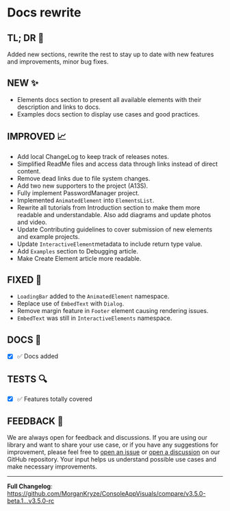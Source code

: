 # Docs rewrite

## TL; DR 🎯

Added new sections, rewrite the rest to stay up to date with new features and improvements, minor bug fixes.

## NEW ✨

- Elements docs section to present all available elements with their description and links to docs.
- Examples docs section to display use cases and good practices.

## IMPROVED 📈

- Add local ChangeLog to keep track of releases notes.
- Simplified ReadMe files and access data through links instead of direct content.
- Remove dead links due to file system changes.
- Add two new supporters to the project (A13S).
- Fully implement PasswordManager project.
- Implemented `AnimatedElement` into `ElementsList`.
- Rewrite all tutorials from Introduction section to make them more readable and understandable. Also add diagrams and update photos and video.
- Update Contributing guidelines to cover submission of new elements and example projects.
- Update `InteractiveElement`metadata to include return type value.
- Add `Examples` section to Debugging article.
- Make Create Element article more readable.

## FIXED 🐛

- `LoadingBar` added to the `AnimatedElement` namespace.
- Replace use of `EmbedText` with `Dialog`.
- Remove margin feature in `Footer` element causing rendering issues.
- `EmbedText` was still in `InteractiveElements` namespace.

## DOCS 📜

- [x] ✅ Docs added

## TESTS 🔍

- [x] ✅ Features totally covered

## FEEDBACK 📃

We are always open for feedback and discussions. If you are using our library and want to share your use case, or if you have any suggestions for improvement, please feel free to [open an issue](https://github.com/MorganKryze/ConsoleAppVisuals/issues) or [open a discussion](https://github.com/MorganKryze/ConsoleAppVisuals/discussions) on our GitHub repository. Your input helps us understand possible use cases and make necessary improvements.

---

**Full Changelog**: <https://github.com/MorganKryze/ConsoleAppVisuals/compare/v3.5.0-beta.1...v3.5.0-rc>
